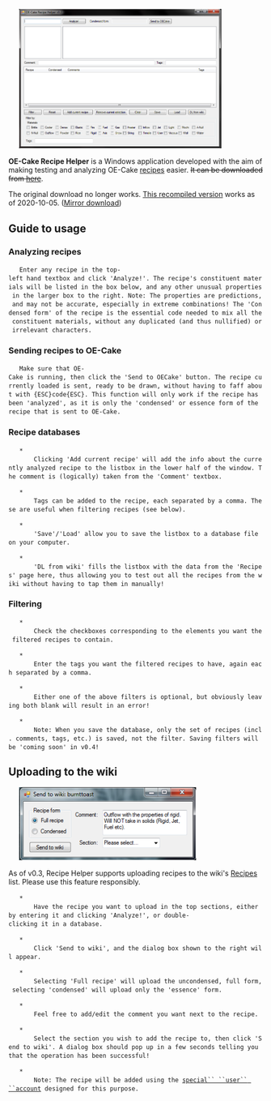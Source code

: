 `   `<img src="/images/Helper.png" title="fig:Helper.png" width="400" alt="Helper.png" />

**OE-Cake Recipe Helper** is a Windows application developed with the aim of making testing and analyzing OE-Cake [recipes](/recipes.md "recipes") easier. <s>It can be downloaded from [here](http://code.google.com/p/oecake-recipe-helper/)</s>.

The original download no longer works. [This recompiled version](https://drive.google.com/uc?id=11aoZ14yKTquotgVhK8eKW2v50dRGlelb) works as of 2020-10-05. ([Mirror download](https://lbda.net/NVSl.zip))

## Guide to usage

### Analyzing recipes

`   Enter any recipe in the top-left hand textbox and click 'Analyze!'. The recipe's constituent materials will be listed in the box below, and any other unusual properties in the larger box to the right. Note: The properties are predictions, and may not be accurate, especially in extreme combinations! The 'Condensed form' of the recipe is the essential code needed to mix all the constituent materials, without any duplicated (and thus nullified) or irrelevant characters.`

### Sending recipes to OE-Cake

`   Make sure that OE-Cake is running, then click the 'Send to OECake' button. The recipe currently loaded is sent, ready to be drawn, without having to faff about with {ESC}code{ESC}. This function will only work if the recipe has been 'analyzed', as it is only the 'condensed' or essence form of the recipe that is sent to OE-Cake.`

### Recipe databases

`   *`  
`       Clicking 'Add current recipe' will add the info about the currently analyzed recipe to the listbox in the lower half of the window. The comment is (logically) taken from the 'Comment' textbox.`

`   *`  
`       Tags can be added to the recipe, each separated by a comma. These are useful when filtering recipes (see below).`

`   *`  
`       'Save'/'Load' allow you to save the listbox to a database file on your computer.`

`   *`  
`       'DL from wiki' fills the listbox with the data from the 'Recipes' page here, thus allowing you to test out all the recipes from the wiki without having to tap them in manually!`

### Filtering

`   *`  
`       Check the checkboxes corresponding to the elements you want the filtered recipes to contain.`

`   *`  
`       Enter the tags you want the filtered recipes to have, again each separated by a comma.`

`   *`  
`       Either one of the above filters is optional, but obviously leaving both blank will result in an error!`

`   *`  
`       Note: When you save the database, only the set of recipes (incl. comments, tags, etc.) is saved, not the filter. Saving filters will be 'coming soon' in v0.4!`

## Uploading to the wiki

`   `<img src="/images/Uploadtoweb.png" title="fig:The upload dialog box" width="350" alt="The upload dialog box" />

As of v0.3, Recipe Helper supports uploading recipes to the wiki's [Recipes](/Recipes.md "Recipes") list. Please use this feature responsibly.

`   *`  
`       Have the recipe you want to upload in the top sections, either by entering it and clicking 'Analyze!', or double-clicking it in a database.`

`   *`  
`       Click 'Send to wiki', and the dialog box shown to the right will appear.`

`   *`  
`       Selecting 'Full recipe' will upload the uncondensed, full form, selecting 'condensed' will upload only the 'essence' form.`

`   *`  
`       Feel free to add/edit the comment you want next to the recipe.`

`   *`  
`       Select the section you wish to add the recipe to, then click 'Send to wiki'. A dialog box should pop up in a few seconds telling you that the operation has been successful!`

`   *`  
`       Note: The recipe will be added using the `[`special`` ``user`` ``account`](/UserOECake%20Recipe%20Helper.md "User:OECake Recipe Helper")` designed for this purpose.`
